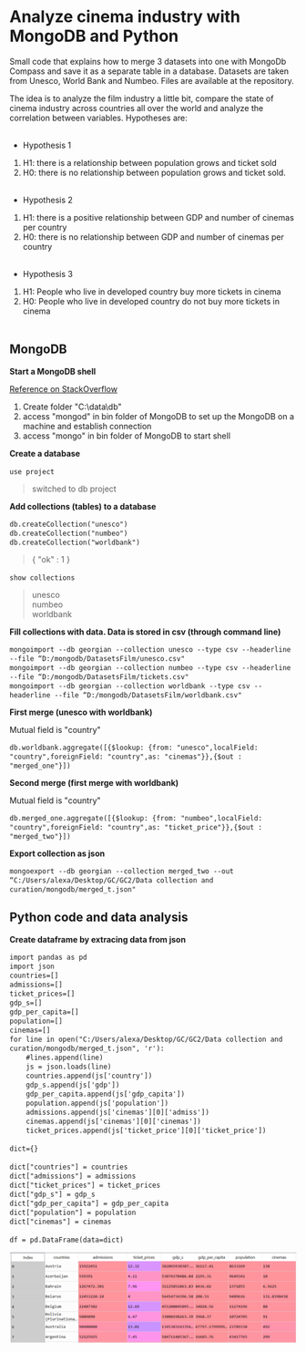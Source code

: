 # Analyze cinema industry with MongoDB and Python
Small code that explains how to merge 3 datasets into one with MongoDb Compass and save it as a separate table in a database. Datasets are taken from Unesco, World Bank and  Numbeo. Files are available at the repository.<br>

The idea is to analyze the film industry a little bit, compare the state of cinema industry across countries all over the world and analyze the correlation between variables. Hypotheses are:<br /><br />



- Hypothesis 1
1. H1: there is a relationship between population grows and ticket sold
2. H0: there is no relationship between population grows and ticket sold.<br /><br />



- Hypothesis 2
1. H1: there is a positive relationship between GDP and number of cinemas per country
2. H0: there is no relationship between GDP and number of cinemas per country <br /><br />



- Hypothesis 3
1. H1: People who live in developed country buy more tickets in cinema
2. H0: People who live in developed country do not buy more tickets in cinema <br /><br />

## MongoDB

**Start a MongoDB shell**

[Reference on StackOverflow](https://stackoverflow.com/questions/42739166/could-not-connect-to-mongodb-on-the-provided-host-and-port?utm_medium=organic&utm_source=google_rich_qa&utm_campaign=google_rich_qa)

1. Create folder "C:\data\db"
2. access "mongod" in bin folder of MongoDB to set up the MongoDB on a machine and establish connection
3. access "mongo" in bin folder of MongoDB to start shell

**Create a database**

`use project`

>switched to db project

**Add collections (tables) to a database**

```
db.createCollection("unesco")
db.createCollection("numbeo")
db.createCollection("worldbank")
```

>{ "ok" : 1 }

`show collections`

>unesco  
>numbeo  
>worldbank  

**Fill collections with data. Data is stored in csv (through command line)**

```
mongoimport --db georgian --collection unesco --type csv --headerline --file “D:/mongodb/DatasetsFilm/unesco.csv"  
mongoimport --db georgian --collection numbeo --type csv --headerline --file “D:/mongodb/DatasetsFilm/tickets.csv"  
mongoimport --db georgian --collection worldbank --type csv --headerline --file “D:/mongodb/DatasetsFilm/worldbank.csv"  
```

**First merge (unesco with worldbank)**

Mutual field is "country"

```db.createCollection("merged_one")
db.worldbank.aggregate([{$lookup: {from: "unesco",localField: "country",foreignField: "country",as: "cinemas"}},{$out : "merged_one"}])
```

**Second merge (first merge with worldbank)**

Mutual field is "country"

```db.createCollection("merged_two")
db.merged_one.aggregate([{$lookup: {from: "numbeo",localField: "country",foreignField: "country",as: "ticket_price"}},{$out : "merged_two"}])
```

**Export collection as json**

```
mongoexport --db georgian --collection merged_two --out “C:/Users/alexa/Desktop/GC/GC2/Data collection and curation/mongodb/merged_t.json"
```

## Python code and data analysis

**Create dataframe by extracing data from json**

```
import pandas as pd
import json
countries=[]
admissions=[]
ticket_prices=[]
gdp_s=[]
gdp_per_capita=[]
population=[]
cinemas=[]
for line in open("C:/Users/alexa/Desktop/GC/GC2/Data collection and curation/mongodb/merged_t.json", 'r'):
    #lines.append(line)
    js = json.loads(line)
    countries.append(js['country'])
    gdp_s.append(js['gdp'])
    gdp_per_capita.append(js['gdp_capita'])
    population.append(js['population'])
    admissions.append(js['cinemas'][0]['admiss'])
    cinemas.append(js['cinemas'][0]['cinemas'])
    ticket_prices.append(js['ticket_price'][0]['ticket_price'])
    
dict={}

dict["countries"] = countries
dict["admissions"] = admissions
dict["ticket_prices"] = ticket_prices
dict["gdp_s"] = gdp_s
dict["gdp_per_capita"] = gdp_per_capita
dict["population"] = population
dict["cinemas"] = cinemas

df = pd.DataFrame(data=dict)
```

![Alt text](https://github.com/oleksandrkim/Analyze-cinema-industry-with-MongoDB-and-Python/blob/master/Screenshot_1.png "Optional title")


